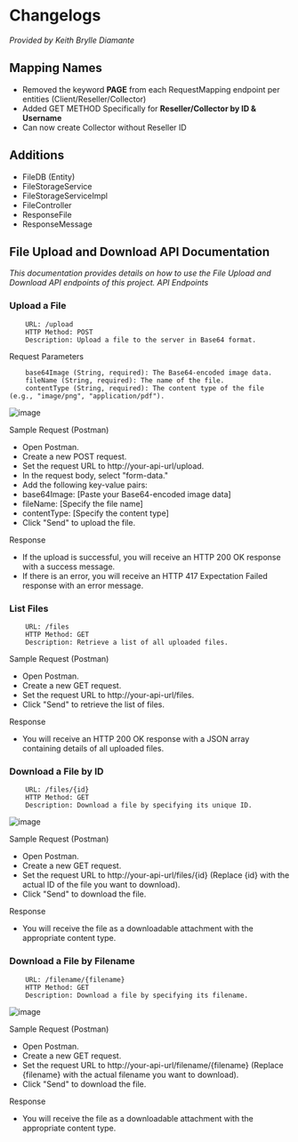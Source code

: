 # Changelogs
_Provided by Keith Brylle Diamante_

## Mapping Names
- Removed the keyword **PAGE** from each RequestMapping endpoint per entities (Client/Reseller/Collector)
- Added GET METHOD Specifically for **Reseller/Collector by ID & Username**
- Can now create Collector without Reseller ID

## Additions
- FileDB (Entity)
- FileStorageService
- FileStorageServiceImpl
- FileController
- ResponseFile
- ResponseMessage

## File Upload and Download API Documentation

_This documentation provides details on how to use the File Upload and Download API endpoints of this project.
API Endpoints_

### Upload a File
```
    URL: /upload
    HTTP Method: POST
    Description: Upload a file to the server in Base64 format.
```
Request Parameters
```
    base64Image (String, required): The Base64-encoded image data.
    fileName (String, required): The name of the file.
    contentType (String, required): The content type of the file (e.g., "image/png", "application/pdf").
```
![image](https://github.com/francisjas/kahukov2/assets/68324799/526df130-93a9-4687-b302-c16c2c6d9fc4)

Sample Request (Postman)
- Open Postman.
- Create a new POST request.
- Set the request URL to http://your-api-url/upload.
- In the request body, select "form-data."
- Add the following key-value pairs:
- base64Image: [Paste your Base64-encoded image data]
- fileName: [Specify the file name]
- contentType: [Specify the content type]
- Click "Send" to upload the file.

Response
- If the upload is successful, you will receive an HTTP 200 OK response with a success message.
- If there is an error, you will receive an HTTP 417 Expectation Failed response with an error message.

### List Files
```
    URL: /files
    HTTP Method: GET
    Description: Retrieve a list of all uploaded files.
```

Sample Request (Postman)
- Open Postman.
- Create a new GET request.
- Set the request URL to http://your-api-url/files.
- Click "Send" to retrieve the list of files.

Response
- You will receive an HTTP 200 OK response with a JSON array containing details of all uploaded files.

### Download a File by ID
```
    URL: /files/{id}
    HTTP Method: GET
    Description: Download a file by specifying its unique ID.
```
![image](https://github.com/francisjas/kahukov2/assets/68324799/db175259-cd3b-4434-b219-fe5a81382946)

Sample Request (Postman)
- Open Postman.
- Create a new GET request.
- Set the request URL to http://your-api-url/files/{id} (Replace {id} with the actual ID of the file you want to download).
- Click "Send" to download the file.

Response
- You will receive the file as a downloadable attachment with the appropriate content type.

### Download a File by Filename
```
    URL: /filename/{filename}
    HTTP Method: GET
    Description: Download a file by specifying its filename.
```
![image](https://github.com/francisjas/kahukov2/assets/68324799/98cc6828-d46b-454c-a42a-f58d0d728015)


Sample Request (Postman)
- Open Postman.
- Create a new GET request.
- Set the request URL to http://your-api-url/filename/{filename} (Replace {filename} with the actual filename you want to download).
- Click "Send" to download the file.

Response
- You will receive the file as a downloadable attachment with the appropriate content type.
